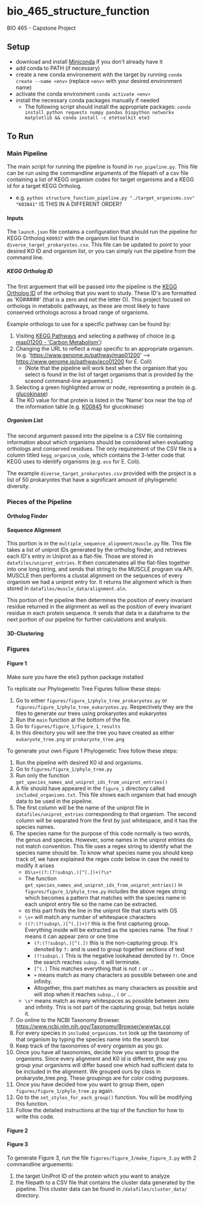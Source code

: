 # bio_465_structure_function
BIO 465 - Capstone Project


## Setup
- download and install [Miniconda](https://docs.conda.io/projects/miniconda/en/latest/miniconda-install.html) if you don't already have it
- add conda to PATH (if necessary)
- create a new conda environement with the target by running `conda create --name <env>` (replace `<env>` with your desired environment name)
- activate the conda environment `conda activate <env>`
- install the necessary conda packages manually if needed
   - The following script should install the appropriate packages: `conda install python requests numpy pandas biopython networkx matplotlib && conda install -c etetoolkit ete3`


<!-- [post about conditional requirements files](https://stackoverflow.com/questions/29222269/is-there-a-way-to-have-a-conditional-requirements-txt-file-for-my-python-applica) -->


## To Run
### Main Pipeline
The main script for running the pipeline is found in `run_pipeline.py`. This file can be run using the commandline arguments of the filepath of a csv file containing a list of KEGG organism codes for target organisms and a KEGG id for a target KEGG Ortholog.
   - e.g. `python structure_function_pipeline.py "./target_organisms.csv" "K03841"` IS THIS IN A DIFFERENT ORDER?


#### Inputs
The `launch.json` file contains a configuration that should run the pipeline for KEGG Ortholog `K00937` with the organism list found in  `diverse_target_prokaryotes.csv`. This file can be updated to point to your desired KO ID and organism list, or you can simply run the pipeline from the command line.

   ##### KEGG Ortholog ID
   The first arguement that will be passed into the pipeline is the [KEGG Ortholog ID](https://www.genome.jp/kegg/ko.html) of the ortholog that you want to study. These ID's are formatted as 'K0#####' (that is a zero and not the letter O). This project focused on orthologs in metabolic pathways, as these are most likely to have conserved orthologs across a broad range of organisms.
   
   Example orthologs to use for a specific pathway can be found by:
   1. Visiting [KEGG Pathways](https://www.genome.jp/kegg/pathway.html) and selecting a pathway of choice (e.g. [map01200 - 'Carbon Metabolism'](https://www.genome.jp/pathway/map01200))
   2. Changing the URL to reflect a map specific to an appropriate organism. (e.g. 'https://www.genome.jp/pathway/map01200' --> https://www.genome.jp/pathway/eco01200 for E. Coli)
      - (Note that the pipeline will work best when the organism that you select is found in the list of target organisms that is provided by the sceond command-line arguement.)
   3. Selecting a green highlighted arrow or node, representing a protein (e.g. [glucokinase](https://www.genome.jp/entry/eco:b2388))
   4. The KO value for that protein is listed in the 'Name' box near the top of the information table (e.g. [K00845](https://www.genome.jp/entry/K00845) for glucokinase)

   ##### Organism List
   The second argument passed into the pipeline is a CSV file containing information about which organisms should be considered when evaluating orthologs and conserved residues. The only requirement of the CSV file is a column titled `kegg_organism_code`, which contains the 3-letter code that KEGG uses to identify organisms (e.g. `eco` for E. Coli).

   The example `diverse_target_prokaryotes.csv` provided with the project is a list of 50 prokaryotes that have a significant amount of phylogenetic diversity.

### Pieces of the Pipeline

#### Ortholog Finder

#### Sequence Alignment

   This portion is in the `multiple_sequence_alignment/muscle.py` file.
   This file takes a list of uniprot IDs generated by the ortholog finder,
   and retrieves each ID's entry in Uniprot as a flat-file. Those are stored in 
   `datafiles/uniprot_entries`. It then concatenates all the flat-files together
   into one long string, and sends that string to the MUSCLE program via API.
   MUSCLE then performs a clustal alignment on the sequences of every organism we
   had a uniprot entry for. It returns the alignment which is then stored in 
   `datafiles/muscle_data/alignment.aln`. 

   This portion of the pipeline then determines the position of every invariant
   residue returned in the alignment as well as the position of every invariant
   residue in each protein sequence. It sends that data in a dataframe to the 
   next portion of our pipeline for further calculations and analysis.

#### 3D-Clustering

### Figures

#### Figure 1

Make sure you have the ete3 python package installed

To replicate our Phylogenetic Tree Figures follow these steps:
1. Go to either `figures/figure_1/phylo_tree_prokaryotes.py` or `figures/figure_1/phylo_tree_eukaryotes.py`. Respectively they are the files to generate our trees using prokaryotes and eukaryotes
2. Run the `main` function at the bottom of the file.
3. Go to `figures/figure_1/figure_1_results`
4. In this directory you will see the tree you have created as either `eukaryote_tree.png` or `prokaryote_tree.png`

To generate your own Figure 1 Phylogenetic Tree follow these steps:
1. Run the pipeline with desired K0 id and organisms.
2. Go to `figures/figure_1/phylo_tree.py`
3. Run only the function `get_species_names_and_uniprot_ids_from_uniprot_entries()`
4. A file should have appeared in the `figure_1` directory called `included_organisms.txt`. This file shows each organism that had enough data to be used in the pipeline.
5. The first column will be the name of the uniprot file in `datafiles/uniprot_entries` corresponding to that organism. The second column will be separated from the first by just whitespace, and it has the species names.
6. The species name for the purpose of this code normally is two words, the genus and species. However, some names in the uniprot entries do not match convention. This file uses a regex string to identify what the species name should be. To know what species name you should keep track of, we have explained the regex code below in case the need to modify it arises
    + `OS\s+((?:(?!subsp\.)[^(.])+)?\s*`
    + The function `get_species_names_and_uniprot_ids_from_uniprot_entries()` in `figures/figure_1/phylo_tree.py` includes the above regex string which becomes a pattern that matches with the species name in each uniprot entry file so the name can be extracted.
    + `OS` this part finds the line in the uniprot file that starts with OS
    + `\s+` will match any number of whitespace characters
    + `((?:(?!subsp\.)[^(.])+)?` this is the first capturing group. Everything inside will be extracted as the species name. The final `?` means it can appear zero or one time
      + `(?:(?!subsp\.)[^(.])` this is the non-capturing group. It's denoted by `?:` and is used to group together sections of text
      + `(?!subsp\.)` This is the negative lookahead denoted by `?!`. Once the search reaches `subsp.` it will terminate.
      + `[^(.]` This matches everything that is not `(` or `.`.
      +  `+` means match as many characters as possible between one and infinity.
      + Altogether, this part matches as many characters as possible and will stop when it reaches `subsp.`, `(` or `.`.
    + `\s*` means match as many whitespaces as possible between zero and infinity. This is not part of the capturing group, but helps isolate it.
7. Go online to the NCBI Taxonomy Browser. https://www.ncbi.nlm.nih.gov/Taxonomy/Browser/wwwtax.cgi
8. For every species in `included_organisms.txt` look up the taxonomy of that organism by typing the species name into the search bar 
9. Keep track of the taxonomies of every organism as you go. 
10. Once you have all taxonomies, decide how you want to group the organisms. Since every alignment and K0 id is different, the way you group your organisms will differ based one which had sufficient data to be included in the alignment. We grouped ours by class in prokaryote_tree.png. These groupings are for color coding purposes. 
11. Once you have decided how you want to group them, open `figures/figure_1/phylo_tree.py` again.
12. Go to the `set_styles_for_each_group()` function. You will be modifying this function. 
13. Follow the detailed instructions at the top of the function for how to write this code.

#### Figure 2


#### Figure 3
To generate Figure 3, run the file `figures/figure_3/make_figure_3.py` with 2 commandline arguements: 
1) the target UniProt ID of the protein which you want to analyze
2) the filepath to a CSV file that contains the cluster data generated by the pipeline. This cluster data can be found in `/datafiles/cluster_data/` directory.
